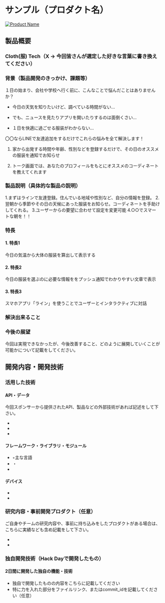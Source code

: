 ﻿# サンプル（プロダクト名）

[![Product Name](https://raw.github.com/GabLeRoux/WebMole/master/ressources/WebMole_Youtube_Video.png)](https://www.youtube.com/channel/UC4PtjOfZTbVp9DwtJv82Lzg)

## 製品概要
### Cloth(服) Tech（X → 今回皆さんが選定した好きな言葉に書き換えてください）

### 背景（製品開発のきっかけ、課題等）
１日の始まり、会社や学校へ行く前に、こんなことで悩んだことはありませんか？


- 今日の天気を知りたいけど、調べている時間がない…

- でも、ニュースを見たりアプリを開いたりするのは面倒くさい…

- １日を快適に過ごせる服装がわからない…


〇〇ならLINEで友達追加をするだけでこれらの悩みを全て解決します！



1. 家から出発する時間や年齢、性別などを登録するだけで、その日のオススメの服装を通知でお知らせ

2. トーク画面では、あなたのプロフィールをもとにオススメのコーディネートを教えてくれます

### 製品説明（具体的な製品の説明）



1.まずはラインで友達登録。住んでいる地域や性別など、自分の情報を登録。
2.翌朝から季節やその日の天候にあった服装をお知らせ。コーディネートを手助けしてくれる。
3.ユーザーからの要望に合わせて設定を変更可能
4.○○でスマートな朝を！！

### 特長

#### 1. 特長1
今日の気温から大体の服装を算出して表示する

#### 2. 特長2
今日の服装を選ぶのに必要な情報ををプッシュ通知でわかりやすい文章で表示

#### 3. 特長3
スマホアプリ「ライン」を使うことでユーザーとインタラクティブに対話

### 解決出来ること


### 今後の展望
今回は実現できなかったが、今後改善すること、どのように展開していくことが可能かについて記載をしてください。


## 開発内容・開発技術
### 活用した技術
#### API・データ
今回スポンサーから提供されたAPI、製品などの外部技術があれば記述をして下さい。

* 
* 
* 

#### フレームワーク・ライブラリ・モジュール
* ◦主な言語
* ・
* 

#### デバイス
* 
* 

### 研究内容・事前開発プロダクト（任意）
ご自身やチームの研究内容や、事前に持ち込みをしたプロダクトがある場合は、こちらに実績なども含め記載をして下さい。

* 
* 


### 独自開発技術（Hack Dayで開発したもの）
#### 2日間に開発した独自の機能・技術
* 独自で開発したものの内容をこちらに記載してください
* 特に力を入れた部分をファイルリンク、またはcommit_idを記載してください（任意）
